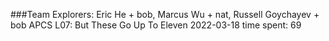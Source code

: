 ###Team Explorers: Eric He + bob, Marcus Wu + nat, Russell Goychayev + bob
APCS
L07: But These Go Up To Eleven
2022-03-18
time spent: 69
 
